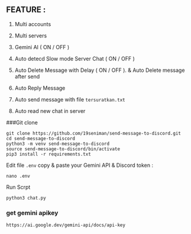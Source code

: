 ## FEATURE :

1. Multi accounts

2. Multi servers

3. Gemini AI ( ON / OFF )

5. Auto detecd Slow mode Server Chat ( ON / OFF )

6. Auto Delete Message with Delay ( ON / OFF ). & Auto Delete message after send

7. Auto Reply Message

8. Auto send message with file `tersuratkan.txt`

9. Auto read new chat in server


###Git clone 
```
git clone https://github.com/19seniman/send-message-to-discord.git
cd send-message-to-discord
python3 -m venv send-message-to-discord
source send-message-to-discord/bin/activate
pip3 install -r requirements.txt
```
Edit file `.env` copy & paste your Gemini API & Discord token :
```
nano .env
```
Run Scrpt
```
python3 chat.py
```

### get gemini apikey
```
https://ai.google.dev/gemini-api/docs/api-key
```





